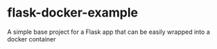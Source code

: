 # flask-docker-example
A simple base project for a Flask app that can be easily wrapped into a docker container
